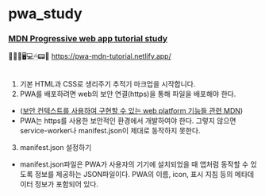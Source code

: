 # pwa_study
### [MDN Progressive web app tutorial study](https://developer.mozilla.org/en-US/docs/Web/Progressive_web_apps) 
📲📳📱🖥💻🖱📟🔎 https://pwa-mdn-tutorial.netlify.app/<br>
<br>

1. 기본 HTML과 CSS로 생리주기 추적기 마크업을 시작합니다.
2. PWA를 배포하려면 web의 보안 연결(https)을 통해 파일을 배포해야 한다. <br>
  - ([보안 컨텍스트를 사용하여 구현할 수 있는 web platform 기능들 관련 MDN](https://developer.mozilla.org/en-US/docs/Web/Security/Secure_Contexts/features_restricted_to_secure_contexts))<br>
  - PWA는 https를 사용한 보안적인 환경에서 개발하여야 한다. 그렇지 않으면 service-worker나 manifest.json이 제대로 동작하지 못한다.
3. manifest.json 설정하기
  - manifest.json파일은 PWA가 사용자의 기기에 설치되었을 때 앱처럼 동작할 수 있도록 정보를 제공하는 JSON파일이다. PWA의 이름, icon, 표시 지침 등의 메타데이터 정보가 포함되어 있다. 